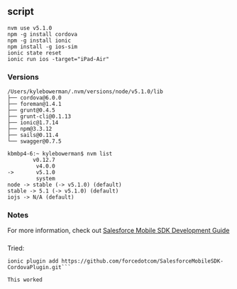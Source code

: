 

## script
```
nvm use v5.1.0
npm -g install cordova
npm -g install ionic
npm install -g ios-sim
ionic state reset
ionic run ios -target="iPad-Air"

```

### Versions

```
/Users/kylebowerman/.nvm/versions/node/v5.1.0/lib
├── cordova@6.0.0
├── foreman@1.4.1
├── grunt@0.4.5
├── grunt-cli@0.1.13
├── ionic@1.7.14
├── npm@3.3.12
├── sails@0.11.4
└── swagger@0.7.5

kbmbp4-6:~ kylebowerman$ nvm list
        v0.12.7
         v4.0.0
->       v5.1.0
         system
node -> stable (-> v5.1.0) (default)
stable -> 5.1 (-> v5.1.0) (default)
iojs -> N/A (default)

```
### Notes
For more information, check out [Salesforce Mobile SDK Development Guide](https://github.com/forcedotcom/SalesforceMobileSDK-Shared/blob/master/doc/mobile_sdk.pdf?raw=true)


###

Tried:
```
ionic plugin add https://github.com/forcedotcom/SalesforceMobileSDK-CordovaPlugin.git```

This worked

